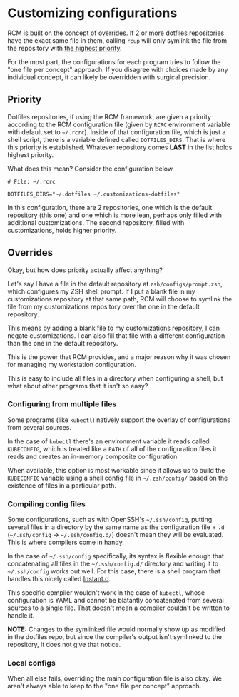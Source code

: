 # Customizing configurations

RCM is built on the concept of overrides. If 2 or more dotfiles repositories have the exact same file in them, calling `rcup` will only symlink the file from the repository with [the highest priority](#priority).

For the most part, the configurations for each program tries to follow the "one file per concept" approach. If you disagree with choices made by any individual concept, it can likely be overridden with surgical precision.

## Priority

Dotfiles repositories, if using the RCM framework, are given a priority according to the RCM configuration file (given by `RCRC` environment variable with default set to `~/.rcrc`). Inside of that configuration file, which is just a shell script, there is a variable defined called `DOTFILES_DIRS`. That is where this priority is established. Whatever repository comes **LAST** in the list holds highest priority.

What does this mean? Consider the configuration below.

```
# File: ~/.rcrc

DOTFILES_DIRS="~/.dotfiles ~/.customizations-dotfiles"
```

In this configuration, there are 2 repositories, one which is the default repository (this one) and one which is more lean, perhaps only filled with additional customizations. The second repository, filled with customizations, holds higher priority.

## Overrides

Okay, but how does priority actually affect anything?

Let's say I have a file in the default repository at `zsh/configs/prompt.zsh`, which configures my ZSH shell prompt. If I put a blank file in my customizations repository at that same path, RCM will choose to symlink the file from my customizations repository over the one in the default repository.

This means by adding a blank file to my customizations repository, I can negate customizations. I can also fill that file with a different configuration than the one in the default repository.

This is the power that RCM provides, and a major reason why it was chosen for managing my workstation configuration.

This is easy to include all files in a directory when configuring a shell, but what about other programs that it isn't so easy?

### Configuring from multiple files

Some programs (like `kubectl`) natively support the overlay of configurations from several sources.

In the case of `kubectl` there's an environment variable it reads called `KUBECONFIG`, which is treated like a `PATH` of all of the configuration files it reads and creates an in-memory composite configuration.

When available, this option is most workable since it allows us to build the `KUBECONFIG` variable using a shell config file in `~/.zsh/config/` based on the existence of files in a particular path.

### Compiling config files

Some configurations, such as with OpenSSH's `~/.ssh/config`, putting several files in a directory by the same name as the configuration file + `.d` (`~/.ssh/config` -> `~/.ssh/config.d/`) doesn't mean they will be evaluated. This is where compilers come in handy.

In the case of `~/.ssh/config` specifically, its syntax is flexible enough that concatenating all files in the `~/.ssh/config.d/` directory and writing it to `~/.ssh/config` works out well. For this case, there is a shell program that handles this nicely called [Instant.d](https://github.com/thelonelyghost/insta.d).

This specific compiler wouldn't work in the case of `kubectl`, whose configuration is YAML and cannot be blatantly concatenated from several sources to a single file. That doesn't mean a compiler couldn't be written to handle it.

**NOTE:** Changes to the symlinked file would normally show up as modified in the dotfiles repo, but since the compiler's output isn't symlinked to the repository, it does not give that notice.

### Local configs

When all else fails, overriding the main configuration file is also okay. We aren't always able to keep to the "one file per concept" approach.
